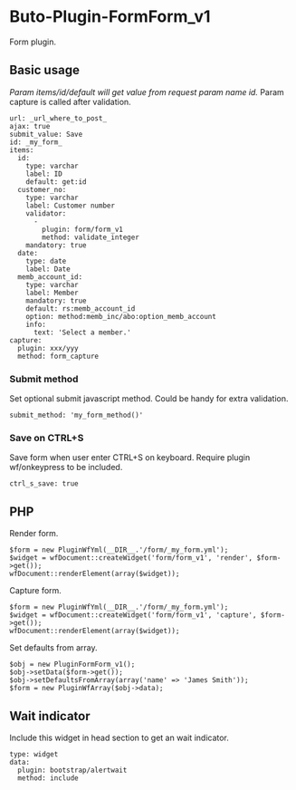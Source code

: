 # Buto-Plugin-FormForm_v1
Form plugin.


## Basic usage

*Param items/id/default will get value from request param name id.* 
Param capture is called after validation.

```
url: _url_where_to_post_
ajax: true
submit_value: Save
id: _my_form_
items:
  id:
    type: varchar
    label: ID
    default: get:id
  customer_no:
    type: varchar
    label: Customer number
    validator:
      -
        plugin: form/form_v1
        method: validate_integer
    mandatory: true
  date:
    type: date
    label: Date
  memb_account_id:
    type: varchar
    label: Member
    mandatory: true
    default: rs:memb_account_id
    option: method:memb_inc/abo:option_memb_account
    info:
      text: 'Select a member.'
capture:
  plugin: xxx/yyy
  method: form_capture
```





### Submit method
Set optional submit javascript method. Could be handy for extra validation.
```
submit_method: 'my_form_method()'
```

### Save on CTRL+S
Save form when user enter CTRL+S on keyboard. Require plugin wf/onkeypress to be included.
```
ctrl_s_save: true
```


## PHP

Render form.

```
$form = new PluginWfYml(__DIR__.'/form/_my_form.yml');
$widget = wfDocument::createWidget('form/form_v1', 'render', $form->get());
wfDocument::renderElement(array($widget));
```

Capture form.

```
$form = new PluginWfYml(__DIR__.'/form/_my_form.yml');
$widget = wfDocument::createWidget('form/form_v1', 'capture', $form->get());
wfDocument::renderElement(array($widget));
```


Set defaults from array.

```
$obj = new PluginFormForm_v1();
$obj->setData($form->get());
$obj->setDefaultsFromArray(array('name' => 'James Smith'));
$form = new PluginWfArray($obj->data);
```

## Wait indicator

Include this widget in head section to get an wait indicator.

```
type: widget
data:
  plugin: bootstrap/alertwait
  method: include            
```

